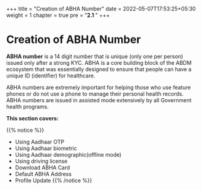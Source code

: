 +++
title = "Creation of ABHA Number"
date = 2022-05-07T17:53:25+05:30
weight = 1
chapter = true
pre = "<b>2.1 </b>"
+++

# Creation of ABHA Number

**ABHA number** is a 14 digit number that is unique (only one per person) issued only after a strong KYC. ABHA is a core building block of the ABDM ecosystem that was essentially designed to ensure that people can have a unique ID (identifier) for healthcare.

ABHA numbers are extremely important for helping those who use feature phones or do not use a phone to manage their personal health records. ABHA numbers are issued in assisted mode extensively by all Government health programs.

**This section covers:**

{{% notice %}}
- Using Aadhaar OTP
- Using Aadhaar biometric
- Using Aadhaar demographic(offline mode)
- Using driving license
- Download ABHA Card
- Default ABHA Address
- Profile Update
{{% /notice %}}
